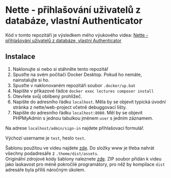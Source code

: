 Nette - přihlašování uživatelů z databáze, vlastní Authenticator
=

Kód v tomto repozitáři je výsledkem mého výukového videa: [Nette - přihlašování uživatelů z databáze, vlastní Authenticator](https://youtu.be/xe9J_qIBmc8)

## Instalace

1. Naklonujte si nebo si stáhněte tento repozitář 
2. Spusťte na svém počítači Docker Desktop. Pokud ho nemáte, nainstalujte si ho.
3. Spusťte v naklonovaném repozitáři soubor `.docker/up.bat`
4. Napište v příkazové řádce `docker exec lectures composer install`
5. Otevřete svůj oblíbený prohlížeč.
6. Napište do adresního řádku `localhost`. Měla by se objevit typická úvodní stránka z nette/web-project včetně debuggovací lišty.
7. Napište do adresního řádku `localhost:8080`. Měl by se objevit PHPMyAdmin s jednou tabulkou jménem `user` s jedním záznamem.

Na adrese `localhost/admin/sign-in` najdete přihlašovací formulář.

Výchozí username je `test`, heslo `test`.

Šablonu použitou ve videu najdete [zde](https://www.edooca.cz/public/theme.zip). Do složky www je třeba nahrát všechny podadresáře z `.theme/dist/assets`.  
Originální zdrojové kódy šablony naleznete [zde](https://github.com/codescandy/Dash-UI). ZIP soubor přidán k videu jako laskavost pro méně pokročilé programátory, pro něž by kompilace `dist` adresáře byla příliš náročným úkolem.